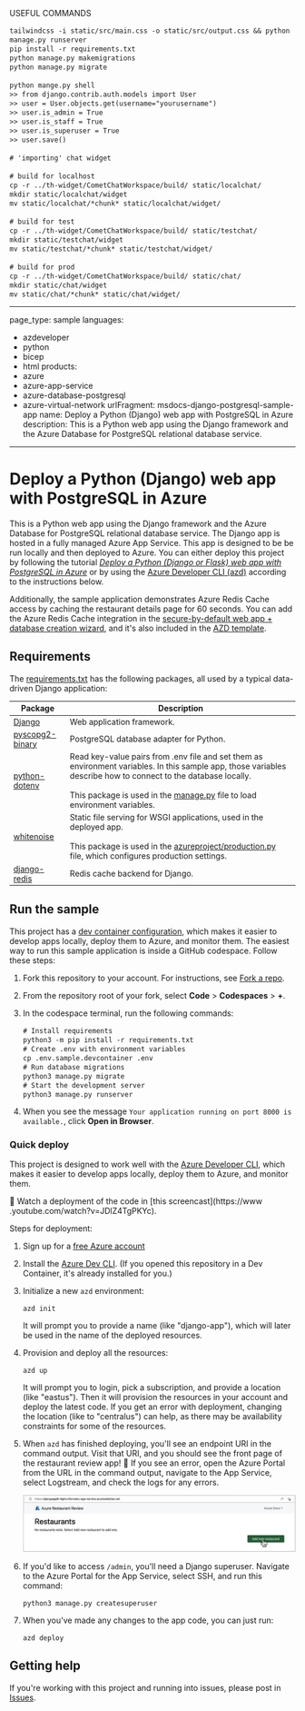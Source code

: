 USEFUL COMMANDS
```
tailwindcss -i static/src/main.css -o static/src/output.css && python manage.py runserver
pip install -r requirements.txt 
python manage.py makemigrations
python manage.py migrate

python mange.py shell
>> from django.contrib.auth.models import User
>> user = User.objects.get(username="yourusername")
>> user.is_admin = True
>> user.is_staff = True
>> user.is_superuser = True
>> user.save()

# 'importing' chat widget

# build for localhost
cp -r ../th-widget/CometChatWorkspace/build/ static/localchat/
mkdir static/localchat/widget
mv static/localchat/*chunk* static/localchat/widget/

# build for test
cp -r ../th-widget/CometChatWorkspace/build/ static/testchat/
mkdir static/testchat/widget
mv static/testchat/*chunk* static/testchat/widget/

# build for prod
cp -r ../th-widget/CometChatWorkspace/build/ static/chat/
mkdir static/chat/widget
mv static/chat/*chunk* static/chat/widget/
```

---
page_type: sample
languages:
- azdeveloper
- python
- bicep
- html
products:
- azure
- azure-app-service
- azure-database-postgresql
- azure-virtual-network
urlFragment: msdocs-django-postgresql-sample-app
name: Deploy a Python (Django) web app with PostgreSQL in Azure
description: This is a Python web app using the Django framework and the Azure Database for PostgreSQL relational database service. 
---
<!-- YAML front-matter schema: https://review.learn.microsoft.com/en-us/help/contribute/samples/process/onboarding?branch=main#supported-metadata-fields-for-readmemd -->

# Deploy a Python (Django) web app with PostgreSQL in Azure

This is a Python web app using the Django framework and the Azure Database for PostgreSQL relational database service. The Django app is hosted in a fully managed Azure App Service. This app is designed to be be run locally and then deployed to Azure. You can either deploy this project by following the tutorial [*Deploy a Python (Django or Flask) web app with PostgreSQL in Azure*](https://docs.microsoft.com/azure/app-service/tutorial-python-postgresql-app) or by using the [Azure Developer CLI (azd)](https://learn.microsoft.com/azure/developer/azure-developer-cli/overview) according to the instructions below.

Additionally, the sample application demonstrates Azure Redis Cache access by caching the restaurant details page for 60 seconds. You can add the Azure Redis Cache integration in the [secure-by-default web app + database creation wizard](https://portal.azure.com/?feature.customportal=false#create/Microsoft.AppServiceWebAppDatabaseV3), and it's also included in the [AZD template](https://github.com/Azure-Samples/python-app-service-postgresql-infra).

## Requirements

The [requirements.txt](./requirements.txt) has the following packages, all used by a typical data-driven Django application:

| Package | Description |
| ------- | ----------- |
| [Django](https://pypi.org/project/Django/) | Web application framework. |
| [pyscopg2-binary](https://pypi.org/project/psycopg-binary/) | PostgreSQL database adapter for Python. |
| [python-dotenv](https://pypi.org/project/python-dotenv/) | Read key-value pairs from .env file and set them as environment variables. In this sample app, those variables describe how to connect to the database locally. <br><br> This package is used in the [manage.py](./manage.py) file to load environment variables. |
| [whitenoise](https://pypi.org/project/whitenoise/) | Static file serving for WSGI applications, used in the deployed app. <br><br> This package is used in the [azureproject/production.py](./azureproject/production.py) file, which configures production settings. |
| [django-redis](https://pypi.org/project/django-redis/) | Redis cache backend for Django. |

## Run the sample

This project has a [dev container configuration](.devcontainer/), which makes it easier to develop apps locally, deploy them to Azure, and monitor them. The easiest way to run this sample application is inside a GitHub codespace. Follow these steps:

1. Fork this repository to your account. For instructions, see [Fork a repo](https://docs.github.com/get-started/quickstart/fork-a-repo).

1. From the repository root of your fork, select **Code** > **Codespaces** > **+**.

1. In the codespace terminal, run the following commands:

    ```shell
    # Install requirements
    python3 -m pip install -r requirements.txt
    # Create .env with environment variables
    cp .env.sample.devcontainer .env
    # Run database migrations
    python3 manage.py migrate
    # Start the development server
    python3 manage.py runserver
    ```

1. When you see the message `Your application running on port 8000 is available.`, click **Open in Browser**.

### Quick deploy

This project is designed to work well with the [Azure Developer CLI](https://learn.microsoft.com/azure/developer/azure-developer-cli/overview), which makes it easier to develop apps locally, deploy them to Azure, and monitor them. 

🎥 Watch a deployment of the code in [this screencast](https://www
.youtube.com/watch?v=JDlZ4TgPKYc).

Steps for deployment:

1. Sign up for a [free Azure account](https://azure.microsoft.com/free/)
2. Install the [Azure Dev CLI](https://learn.microsoft.com/azure/developer/azure-developer-cli/install-azd). (If you opened this repository in a Dev Container, it's already installed for you.)
3. Initialize a new `azd` environment:

    ```shell
    azd init
    ```

    It will prompt you to provide a name (like "django-app"), which will later be used in the name of the deployed resources.

4. Provision and deploy all the resources:

    ```shell
    azd up
    ```

    It will prompt you to login, pick a subscription, and provide a location (like "eastus"). Then it will provision the resources in your account and deploy the latest code. If you get an error with deployment, changing the location (like to "centralus") can help, as there may be availability constraints for some of the resources.

5. When `azd` has finished deploying, you'll see an endpoint URI in the command output. Visit that URI, and you should see the front page of the restaurant review app! 🎉 If you see an error, open the Azure Portal from the URL in the command output, navigate to the App Service, select Logstream, and check the logs for any errors.

    ![Screenshot of Django restaurants website](screenshot_website.png)

6. If you'd like to access `/admin`, you'll need a Django superuser. Navigate to the Azure Portal for the App Service, select SSH, and run this command:

    ```shell
    python3 manage.py createsuperuser
    ```

7. When you've made any changes to the app code, you can just run:

    ```shell
    azd deploy
    ```

## Getting help

If you're working with this project and running into issues, please post in [Issues](/issues).
